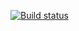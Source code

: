 [![Build status](https://ci.appveyor.com/api/projects/status/568cxheqvlcr28xb?svg=true)](https://ci.appveyor.com/project/NikaNesterova/bdd)
